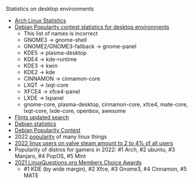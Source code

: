 Statistics on desktop environments

- [Arch Linux Statistics](https://pkgstats.archlinux.de/fun)
- [Debian Popularity contest statistics for desktop environments](https://qa.debian.org/popcon-graph.php?packages=gnome-core%2C%2Bplasma-desktop%2C%2Bcinnamon-core%2C%2Bxfce4%2C%2Bmate-core%2C%2Blxqt-core%2C%2Blxde-core%2C%2Bopenbox%2C%2Bawesome&show_installed=on&want_percent=on&want_legend=on&from_date=&to_date=&hlght_date=&date_fmt=%25Y-%25m&beenhere=1)
    - This list of names is incorrect
    - GNOME3 -> gnome-shell
    - GNOME2/GNOME3-fallback -> gnome-panel
    - KDE5 -> plasma-desktop
    - KDE4 -> kde-runtime
    - KDE3 -> kwin
    - KDE2 -> kde
    - CINNAMON -> cinnamon-core
    - LXQT -> lxqt-core
    - XFCE4 -> xfce4-panel
    - LXDE -> lxpanel
    - gnome-core, plasma-desktop, cinnamon-core, xfce4, mate-core, lxqt-core, lxde-core, openbox, awesome
- [Flints updated search](https://qa.debian.org/popcon-graph.php?packages=gnome-shell%2Cplasma-desktop%2C+cinnamon%2C+lxpanel%2C+xfce4-panel%2C+lxqt-core&show_installed=on&want_percent=on&want_legend=on&want_ticks=on&from_date=2010-01-01&to_date=2023-07-17&hlght_date=&date_fmt=%25Y-%25m&beenhere=1)
- [Debian statistics](https://qa.debian.org/popcon-graph.php?packages=gnome-panel%2Cgnome-shell%2Ckde-runtime%2Cxfce4-panel%2Clxpanel&show_vote=on&want_legend=on&from_date=2010-01-01&to_date=2013-10-10&hlght_date=&date_fmt=%25Y-%25m&beenhere=1)
- [Debian Popularity Contest](https://popcon.debian.org/)
- 2022 [popularity](https://www.enterpriseappstoday.com/stats/linux-statistics.html) of many linux things
- [2022 linux users on valve steam amount to 2 to 4% of all users](https://www.gamingonlinux.com/steam-tracker/#:~:text=For%2520an%2520estimation%2520of%2520the%2Cusers%2522%2520for%2520Linux%252BSteam.)
- Popularity of distros for gamers in 2022: #1 Arch, #2 ubuntu, #3 Manjaro, #4 PopOS, #5 Mint
- [2021 LinuxQuestions.org Members Choice Awards](https://www.linuxquestions.org/questions/2021-linuxquestions-org-members-choice-awards-133/desktop-environment-of-the-year-4175705714/page2.html)
    - #1 KDE (by wide margin), #2 Xfce, #3 Gnome3, #4 Cinnamon, #5 MATE